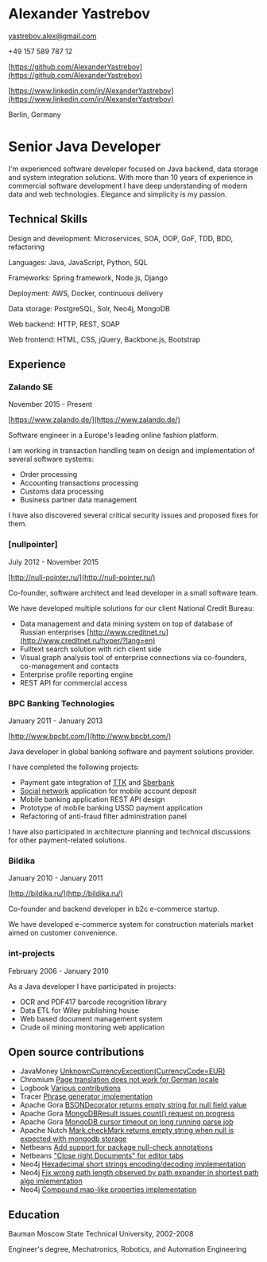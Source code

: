 Alexander Yastrebov
===================

yastrebov.alex@gmail.com

+49 157 589 787 12

[https://github.com/AlexanderYastrebov](https://github.com/AlexanderYastrebov)

[https://www.linkedin.com/in/AlexanderYastrebov](https://www.linkedin.com/in/AlexanderYastrebov)

Berlin, Germany


Senior Java Developer
=====================

I'm experienced software developer focused on Java backend, data storage and system integration solutions.
With more than 10 years of experience in commercial software development I have deep understanding of modern
data and web technologies. Elegance and simplicity is my passion.


Technical Skills
----------------

Design and development: Microservices, SOA, OOP, GoF, TDD, BDD, refactoring

Languages: Java, JavaScript, Python, SQL

Frameworks: Spring framework, Node.js, Django

Deployment: AWS, Docker, continuous delivery

Data storage: PostgreSQL, Solr, Neo4j, MongoDB

Web backend: HTTP, REST, SOAP

Web frontend: HTML, CSS, jQuery, Backbone.js, Bootstrap


Experience
----------

### Zalando SE

November 2015 - Present

[https://www.zalando.de/](https://www.zalando.de/)

Software engineer in a Europe's leading online fashion platform.

I am working in transaction handling team on design and implementation of several software systems:

* Order processing
* Accounting transactions processing
* Customs data processing
* Business partner data management

I have also discovered several critical security issues and proposed fixes for them.


### [nullpointer]

July 2012 - November 2015

[http://null-pointer.ru/](http://null-pointer.ru/)

Co-founder, software architect and lead developer in a small software team.

We have developed multiple solutions for our client National Credit Bureau:

* Data management and data mining system on top of database of Russian enterprises [http://www.creditnet.ru](http://www.creditnet.ru/hyper/?lang=en)
* Fulltext search solution with rich client side
* Visual graph analysis tool of enterprise connections via co-founders, co-management and contacts
* Enterprise profile reporting engine
* REST API for commercial access


### BPC Banking Technologies 

January 2011 - January 2013

[http://www.bpcbt.com/](http://www.bpcbt.com/)

Java developer in global banking software and payment solutions provider.

I have completed the following projects:

* Payment gate integration of [TTK](http://ttk.ru) and [Sberbank](http://sberbank.ru)
* [Social network](http://ok.ru) application for mobile account deposit
* Mobile banking application REST API design
* Prototype of mobile banking USSD payment application
* Refactoring of anti-fraud filter administration panel

I have also participated in architecture planning and technical discussions for other payment-related solutions.


### Bildika

January 2010 - January 2011

[http://bildika.ru/](http://bildika.ru/)

Co-founder and backend developer in b2c e-commerce startup.

We have developed e-commerce system for construction materials market
aimed on customer convenience.


### int-projects

February 2006 - January 2010

As a Java developer I have participated in projects:

* OCR and PDF417 barcode recognition library
* Data ETL for Wiley publishing house
* Web based document management system
* Crude oil mining monitoring web application


Open source contributions
-------------------------

* JavaMoney [UnknownCurrencyException(CurrencyCode=EUR)](https://github.com/JavaMoney/jsr354-ri/issues/158)
* Chromium [Page translation does not work for German locale](https://bugs.chromium.org/p/chromium/issues/detail?id=656922)
* Logbook [Various contributions](https://github.com/zalando/logbook/graphs/contributors)
* Tracer [Phrase generator implementation](https://github.com/zalando/tracer/pull/44)
* Apache Gora [BSONDecorator returns empty string for null field value](https://issues.apache.org/jira/browse/GORA-423)
* Apache Gora [MongoDBResult issues count() request on progress](https://issues.apache.org/jira/browse/GORA-424)
* Apache Gora [MongoDB cursor timeout on long running parse job](https://issues.apache.org/jira/browse/GORA-426)
* Apache Nutch [Mark.checkMark returns empty string when null is expected with mongodb storage](https://issues.apache.org/jira/browse/NUTCH-2029)
* Netbeans [Add support for package null-check annotations](https://netbeans.org/bugzilla/show_bug.cgi?id=250702)
* Netbeans ["Close right Documents" for editor tabs](https://netbeans.org/bugzilla/show_bug.cgi?id=185733)
* Neo4j [Hexadecimal short strings encoding/decoding implementation](https://github.com/neo4j/neo4j/pull/330)
* Neo4j [Fix wrong path length observed by path expander in shortest path algo imlementation](https://github.com/neo4j/neo4j/pull/569)
* Neo4j [Compound map-like properties implementation](https://github.com/neo4j/neo4j/pull/695)


Education
---------

Bauman Moscow State Technical University, 2002-2008

Engineer's degree, Mechatronics, Robotics, and Automation Engineering





